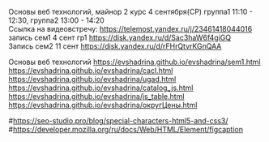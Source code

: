 Основы веб технологий, майнор 2 курс 4 сентября(СР) группа1 11:10 - 12:30, группа2 13:00 - 14:20<br>
Ссылка на видеовстречу: https://telemost.yandex.ru/j/23461418044016 <br>
запись сем1 4 сент гр1 https://disk.yandex.ru/d/Sac3haW6f4giGQ <br>
Запись сем2 11 сент https://disk.yandex.ru/d/rFHrQtvrKGnQAA




Основы веб технологий
https://evshadrina.github.io/evshadrina/sem1.html <br>
https://evshadrina.github.io/evshadrina/cacl.html <br>
https://evshadrina.github.io/evshadrina/ugad.html <br>
https://evshadrina.github.io/evshadrina/catalog_js.html <br>
https://evshadrina.github.io/evshadrina/js_table.html <br>
https://evshadrina.github.io/evshadrina/округЦены.html <br>



#https://seo-studio.pro/blog/special-characters-html5-and-css3/
#https://developer.mozilla.org/ru/docs/Web/HTML/Element/figcaption






